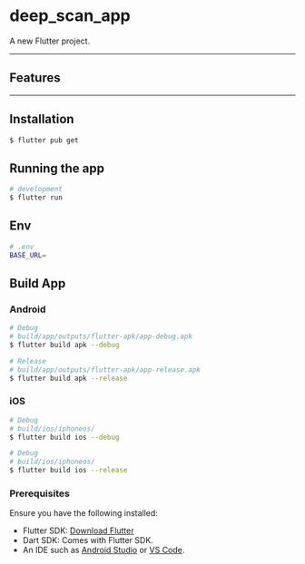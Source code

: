 # deep_scan_app

A new Flutter project.

---

## Features


---

## Installation

```bash
$ flutter pub get
```

## Running the app

```bash
# development
$ flutter run
```

## Env
```bash
# .env
BASE_URL=
```

## Build App
### Android
```bash
# Debug
# build/app/outputs/flutter-apk/app-debug.apk
$ flutter build apk --debug

# Release
# build/app/outputs/flutter-apk/app-release.apk
$ flutter build apk --release
```

### iOS
```bash
# Debug
# build/ios/iphoneos/
$ flutter build ios --debug

# Debug
# build/ios/iphoneos/
$ flutter build ios --release
```

### Prerequisites

Ensure you have the following installed:
- Flutter SDK: [Download Flutter](https://flutter.dev/docs/get-started/install)
- Dart SDK: Comes with Flutter SDK.
- An IDE such as [Android Studio](https://developer.android.com/studio) or [VS Code](https://code.visualstudio.com/).

